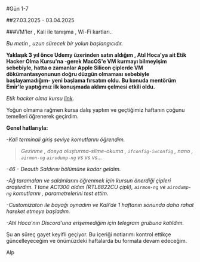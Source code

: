#Gün 1-7

##27.03.2025 - 03.04.2025

###VM'ler , Kali ile tanışma , Wi-Fi kartları..

_Bu metin , uzun sürecek bir yolun başlangıcıdır._


**Yaklaşık 3 yıl önce Udemy üzerinden satın aldığım , Atıl Hoca'ya ait Etik Hacker Olma Kursu'na -gerek MacOS'e VM kurmayı bilmeyişim sebebiyle, hatta o zamanlar Apple Silicon çiplerde VM dökümantasyonunun doğru düzgün olmaması sebebiyle başlayamadığım- yeni başlama fırsatım oldu. Bu konuda mentörüm Emir'le yaptığımız ilk konuşmada aklımı çelmesi etkili oldu.**

_Etik hacker olma kursu [link](https://www.udemy.com/course/etik-hacker-olma-kursu/?srsltid=AfmBOopjnQrtNbdgBsxM-MMpXdjWKeK4ONN5EAx0hWmirIWT0DaIhz0D)._

Yoğun olmama rağmen kursa dalış yaptım ve geçtiğimiz haftanın çoğunu temelleri öğrenerek geçirdim.


**Genel hatlarıyla:**

_-Kali terminali giriş seviye komutlarını öğrendim._
> _Gezinme , dosya oluşturma-silme-okuma , `ifconfig-iwconfig` , nano , `airmon-ng` `airodump-ng` vs vs vs..._

_-46 - Deauth Saldırısı bölümüne kadar geldim._

_-Ağ taramaları ve saldırılarını öğrenmek için kursun önerdiği çipleri araştırdım. 1 tane AC1300 aldım (RTL8822CU çipli), `airmon-ng` ve `airodump-ng` komutlarını , parametrelerini test ettim._

_-Customizaton ile bayağı oynadım ve Kali'de 1 haftanın sonunda daha rahat hareket etmeye başladım._

_-Atıl Hoca'nın Discord'una erişemediğim için telegram grubuna katıldım._


Şu an süreç gayet keyifli geçiyor. Bu içeriği notlarımı kontrol ettikçe güncelleyeceğim ve önümüzdeki haftalarda bu formata devam edeceğim.


Alp